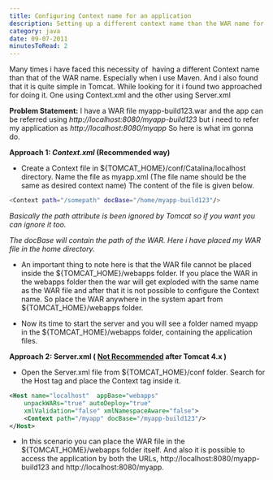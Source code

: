 ```yaml
---
title: Configuring Context name for an application
description: Setting up a different context name than the WAR name for the Java application deployed in Tomcat server.
category: java
date: 09-07-2011
minutesToRead: 2
---
```


Many times i have faced this necessity of  having a different Context name than that of the WAR name. Especially when i use Maven. And i also found that it is quite simple in Tomcat. While looking for it i found two approached for doing it. One using Context.xml and the other using Server.xml

**Problem Statement:** I have a WAR file myapp-build123.war and the app can be referred using _http://localhost:8080/myapp-build123_ but i need to refer my application as _http://localhost:8080/myapp_ So here is what im gonna do.

**Approach 1: _Context.xml_ (Recommended way)**

*   Create a Context file in ${TOMCAT\_HOME}/conf/Catalina/localhost directory. Name the file as myapp.xml (The file name should be the same as desired context name) The content of the file is given below.

```bash
<Context path="/somepath" docBase="/home/myapp-build123"/>
```

_Basically the path attribute is been ignored by Tomcat so if you want you can ignore it too._

_The docBase will contain the path of the WAR. Here i have placed my WAR file in the home directory._

*   An important thing to note here is that the WAR file cannot be placed inside the ${TOMCAT\_HOME}/webapps folder. If you place the WAR in the webapps folder then the war will get exploded with the same name as the WAR file and after that it is not possible to configure the Context name. So place the WAR anywhere in the system apart from ${TOMCAT\_HOME}/webapps folder.


*   Now its time to start the server and you will see a folder named myapp in the ${TOMCAT\_HOME}/webapps folder, containing the application files.


**Approach 2: Server.xml ( [Not Recommended](http://tomcat.apache.org/tomcat-6.0-doc/config/context.html) after Tomcat 4.x )**

*   Open the Server.xml file from ${TOMCAT\_HOME}/conf folder. Search for the Host tag and place the Context tag inside it.

```xml
<Host name="localhost"  appBase="webapps"
    unpackWARs="true" autoDeploy="true"
    xmlValidation="false" xmlNamespaceAware="false">
    <Context path="/myapp" docBase="/myapp-build123"/>
</Host>
```
*   In this scenario you can place the WAR file in the ${TOMCAT\_HOME}/webapps folder itself. And also it is possible to access the application by both the URLs, http://localhost:8080/myapp-build123 and http://localhost:8080/myapp.
